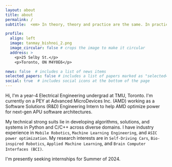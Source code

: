 ```yaml
---
layout: about
title: about
permalink: /
subtitle:  <em> In theory, theory and practice are the same. In practice, they're not. - Yogi Berra </em> 

profile:
  align: left
  image: tanmay_bishnoi_2.png
  image_circular: false # crops the image to make it circular
  address: >
    <p>25 Selby St.</p>
    <p>Toronto, ON M4Y0E6</p>

news: false  # includes a list of news items
selected_papers: false # includes a list of papers marked as "selected={true}"
social: true  # includes social icons at the bottom of the page
---
```


Hi, I'm a year-4 Electrical Engineering undergrad at TMU, Toronto. I'm currently on a PEY at Advanced MicroDevices Inc. (AMD) working as a Software Solutions (R&D) Engineering Intern to help AMD optimize power for next-gen APU software architectures.

My technical strong suits lie in developing algorithms, solutions, and systems in Python and C/C++ across diverse domains. I have industry experience in `Mobile Robotics`, `Machine Learning Engineering`, and `ASIC power optimization`. My research interests are in `Self-Driving Cars`, `Bio-inspired Robotics`, `Applied Machine Learning`, and `Brain Computer Interfaces (BCI)`.

I'm presently seeking internships for Summer of 2024.  
